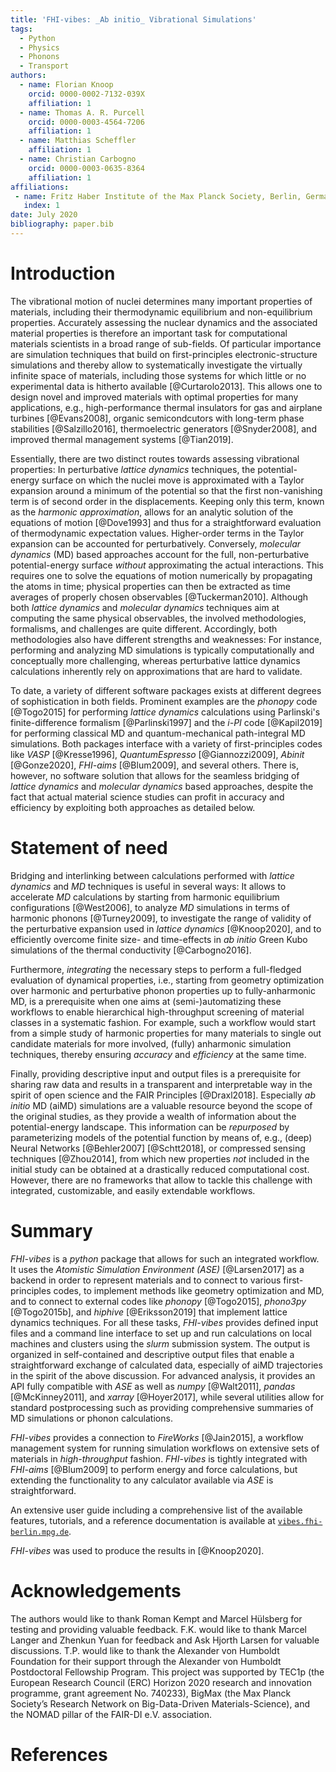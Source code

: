 ```yaml
---
title: 'FHI-vibes: _Ab initio_ Vibrational Simulations'
tags:
  - Python
  - Physics
  - Phonons
  - Transport
authors:
  - name: Florian Knoop
    orcid: 0000-0002-7132-039X
    affiliation: 1
  - name: Thomas A. R. Purcell
    orcid: 0000-0003-4564-7206
    affiliation: 1
  - name: Matthias Scheffler
    affiliation: 1
  - name: Christian Carbogno
    orcid: 0000-0003-0635-8364
    affiliation: 1
affiliations:
 - name: Fritz Haber Institute of the Max Planck Society, Berlin, Germany
   index: 1
date: July 2020
bibliography: paper.bib
---
```


# Introduction

The vibrational motion of nuclei determines many important properties of materials, including their thermodynamic equilibrium and non-equilibrium properties. Accurately assessing the nuclear dynamics and the associated material properties is therefore an important task for computational materials scientists in a broad range of sub-fields. Of particular importance are simulation techniques that build on first-principles electronic-structure simulations and thereby allow to systematically investigate the virtually infinite space of materials, including those systems for which little or no experimental data is hitherto available [@Curtarolo2013]. This allows one to design novel and improved materials with optimal properties for many applications, e.g., high-performance thermal insulators for gas and airplane turbines [@Evans2008], organic semicondcutors with long-term phase stabilities [@Salzillo2016], thermoelectric generators [@Snyder2008], and improved thermal management systems [@Tian2019].

Essentially, there are two distinct routes towards assessing vibrational properties:
In perturbative _lattice dynamics_ techniques, the potential-energy surface on which the nuclei move is approximated with a Taylor expansion around a minimum of the potential so that the first non-vanishing term is of second order in the displacements.
Keeping only this term, known as the _harmonic approximation_, allows for an analytic solution of the equations of motion [@Dove1993] and thus for a straightforward evaluation of thermodynamic expectation values. Higher-order terms in the Taylor expansion can be accounted for perturbatively.
Conversely, _molecular dynamics_ (MD) based approaches account for the full, non-perturbative potential-energy surface _without_ approximating the actual interactions. This requires
one to solve the equations of motion numerically by propagating the atoms in time; physical properties can then be extracted as time  averages of properly chosen observables [@Tuckerman2010].
Although both _lattice dynamics_ and _molecular dynamics_ techniques aim at computing the same physical observables, the involved methodologies, formalisms, and challenges are quite different.
Accordingly, both methodologies also have different strengths and weaknesses: For instance, performing and analyzing MD simulations is typically computationally and conceptually more challenging,
whereas perturbative lattice dynamics calculations inherently rely on approximations that are hard to validate.

To date, a variety of different software packages exists at different degrees of sophistication in both fields. Prominent examples are the _phonopy_ code [@Togo2015] for performing _lattice dynamics_
calculations using Parlinski's finite-difference formalism [@Parlinski1997] and the _i-PI_ code [@Kapil2019] for performing classical MD and quantum-mechanical path-integral MD simulations.
Both packages interface with a variety of first-principles codes like *VASP* [@Kresse1996], *QuantumEspresso* [@Giannozzi2009], *Abinit* [@Gonze2020], *FHI-aims* [@Blum2009], and several others. There is, however, no software solution that allows for the seamless bridging of _lattice dynamics_ and  _molecular dynamics_ based approaches, despite the fact that actual material science studies can profit in accuracy
and efficiency by exploiting both approaches as detailed below.


# Statement of need

Bridging and interlinking between calculations performed with _lattice dynamics_ and _MD_ techniques is useful in several ways: It allows to accelerate _MD_ calculations by starting from harmonic equilibrium configurations [@West2006], to analyze _MD_ simulations in terms of harmonic phonons [@Turney2009], to investigate the range of validity of the perturbative expansion used in _lattice dynamics_ [@Knoop2020], and to efficiently overcome finite size- and time-effects in _ab initio_ Green Kubo simulations of the thermal conductivity [@Carbogno2016]. 

Furthermore, _integrating_ the necessary steps to perform a full-fledged evaluation of dynamical properties, i.e., starting from geometry optimization over harmonic and perturbative phonon properties up to fully-anharmonic MD, is a prerequisite when one aims at (semi-)automatizing these workflows to enable hierarchical high-throughput screening of material classes in a systematic fashion. For example, such a workflow would start from a simple study of harmonic properties for many materials to single out candidate materials for more involved, (fully) anharmonic simulation techniques, thereby ensuring _accuracy_ and _efficiency_ at the same time.

Finally, providing descriptive input and output files is a prerequisite for sharing raw data and results in a transparent and interpretable way in the spirit of open science and the FAIR Principles [@Draxl2018]. Especially _ab initio_ MD (aiMD) simulations are a valuable resource beyond the scope of the original studies, as they provide a wealth of information about the potential-energy landscape. This information can be _repurposed_ by parameterizing models of the potential function by means of, e.g.,  (deep) Neural Networks [@Behler2007] [@Schtt2018], or compressed sensing techniques [@Zhou2014], from which new properties _not_ included in the initial study can be obtained at a drastically reduced computational cost.
However, there are no frameworks that allow to tackle this challenge with integrated, customizable, and easily extendable workflows.

# Summary

_FHI-vibes_ is a _python_ package that allows for such an integrated workflow. It uses the _Atomistic Simulation Environment (ASE)_ [@Larsen2017] as a backend in order to represent materials and to connect to various first-principles codes, to implement methods like geometry optimization and MD, and to connect to external codes like _phonopy_ [@Togo2015], _phono3py_ [@Togo2015b], and _hiphive_ [@Eriksson2019] that implement lattice dynamics techniques. For all these tasks, _FHI-vibes_ provides defined input files and a command line interface to set up and run calculations on local machines and clusters using the _slurm_ submission system. The output is organized in self-contained and descriptive output files that enable a straightforward exchange of calculated data, especially of aiMD trajectories in the spirit of the above discussion.
For advanced analysis, it provides an API fully compatible  with _ASE_ as well as _numpy_ [@Walt2011], _pandas_ [@McKinney2011], and _xarray_ [@Hoyer2017], while several utilities allow for standard postprocessing such as providing comprehensive summaries of MD simulations or phonon calculations.

_FHI-vibes_ provides a connection to *FireWorks* [@Jain2015], a workflow management system for running simulation workflows on extensive sets of materials in _high-throughput_ fashion. _FHI-vibes_ is tightly integrated with *FHI-aims* [@Blum2009] to perform energy and force calculations, but extending the functionality to any calculator available via *ASE* is straightforward.

An extensive user guide including a comprehensive list of the available features, tutorials, and a reference documentation is available at [`vibes.fhi-berlin.mpg.de`](http://vibes.fhi-berlin.mpg.de/).

_FHI-vibes_ was used to produce the results in [@Knoop2020].

# Acknowledgements
The authors would like to thank Roman Kempt and Marcel Hülsberg for testing and providing valuable feedback. F.K. would like to thank Marcel Langer and Zhenkun Yuan for feedback and Ask Hjorth Larsen for valuable discussions. T.P. would like to thank the Alexander von Humboldt Foundation for their support through the Alexander von Humboldt Postdoctoral Fellowship Program. This project was supported by TEC1p (the European Research Council (ERC) Horizon 2020 research and innovation programme, grant agreement No. 740233), BigMax (the Max Planck Society’s Research Network on Big-Data-Driven Materials-Science), and the NOMAD pillar of the FAIR-DI e.V. association.

# References
